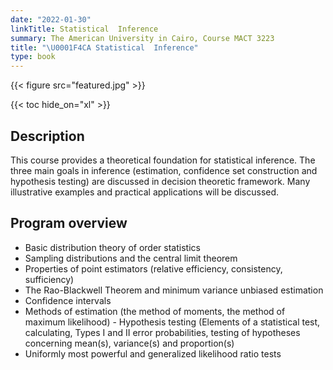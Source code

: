 ```yaml
---
date: "2022-01-30"
linkTitle: Statistical  Inference 
summary: The American University in Cairo, Course MACT 3223
title: "\U0001F4CA Statistical  Inference"
type: book
---
```


{{< figure src="featured.jpg" >}}

{{< toc hide_on="xl" >}}

## Description

This course provides a theoretical foundation for statistical inference. The three main goals in inference (estimation, confidence set construction and hypothesis testing) are discussed in decision theoretic framework. Many illustrative examples and practical applications will be discussed.


## Program overview

- Basic   distribution theory of order statistics 
- Sampling   distributions and the central limit theorem 
- Properties   of point estimators (relative efficiency, consistency, sufficiency) 
- The   Rao-Blackwell Theorem and minimum variance unbiased estimation 
- Confidence   intervals
- Methods   of estimation (the method of moments, the method of maximum likelihood)                                   - Hypothesis   testing (Elements of a statistical test, calculating, Types I and II error   probabilities, testing of hypotheses concerning mean(s), variance(s) and   proportion(s) 
- Uniformly   most powerful and generalized likelihood ratio tests






